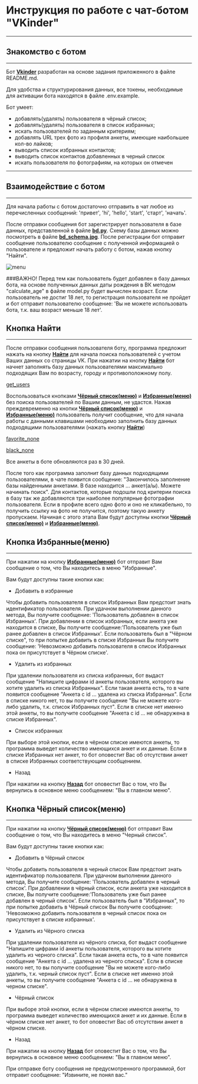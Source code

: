 # Инструкция по работе с чат-ботом "VKinder"

______________________________________________________________

## Знакомство с ботом

______________________________________________________________

Бот <b><u>Vkinder</u></b> разработан на основе задания приложенного в файле README.md.

Для удобства и структурирования данных, все токены, необходимые для активации бота находятся в файле .env.example.

Бот умеет:

- добавлять(удалять) пользователя в чёрный список;
- добавлять(удалять) пользователя в список избранных;
- искать пользователей по заданным критериям;
- добавлять URL трех фото из профиля анкеты, имеющие наибольшее кол-во лайков;
- выводить список избранных контактов;
- выводить список контактов добавленных в черный список
- искать пользователя по фотографиям, на которых он отмечен
______________________________________________________________

## Взаимодействие с ботом

______________________________________________________________
Для начала работы с ботом достаточно отправить в чат любое из перечисленных сообщений: 'привет', 'hi', 'hello',
'start', 'старт', 'начать'.

После отправки сообщения бот зарегистрирует пользователя в базе данных, представленной в файле <b><u>bd.py</b></u>. 
Схему базы данных можно посмотреть в файле <b><u>bd_schema.jpg</u></b>. После регистрации бот отправит 
сообщение пользователю сообщение с полученной информацией о пользователе и предложит начать работу с ботом, нажав кнопку
"Найти".

![menu](https://cloud.mail.ru/public/toV2/7DZuwgEmD)

###ВАЖНО! Перед тем как пользователь будет добавлен в базу данных бота, на основе полученных данных даты рождения в ВК 
методом "calculate_age" в файле model.py будет вычислен возраст. Если пользователь не достиг 18 лет, то регистрация 
пользователя не пройдет и бот отправит пользователю сообщение: 'Вы не можете использовать бота, т.к. ваш возраст меньше 
18 лет'.

## Кнопка Найти

________________________________________________________________

После отправки сообщения пользователя боту, программа предложит нажать на кнопку <b><u>Найти</u></b> для 
начала поиска пользователей с учетом Ваших данных со страницы VK. При нажатии на кнопку <b><u>Найти</u></b> бот начнет 
заполнять базу данных пользователями максимально подходящих Вам по возрасту, городу и противоположному полу.

[get_users](https://cloud.mail.ru/home/photo_2024-03-17_15-43-53.jpg?weblink=toV2%2F7DZuwgEmD) 

Воспользоваться кнопками <b><u>Чёрный список(меню)</u></b> и <b><u>Избранные(меню)</u></b> без поиска пользователей по 
Вашим данным, не удастся. Нажав преждевременно на кнопки <b><u>Чёрный список(меню)</u></b> и <b><u>Избранные(меню)</u></b>
пользователь получит сообщение, что для начала работы с данными клавишами необходимо заполнить базу данных подходящими 
пользователями (нажать кнопку <b><u>Найти</u></b>)

[favorite_none](https://cloud.mail.ru/public/F1HF/4UNnj6TJG)

[black_none](https://cloud.mail.ru/public/11oh/LH6yz8hUr) 

Все анкеты в боте обновляются раз в 30 дней.

После того как программа заполнит базу данных подходящими пользователями, в чате появится сообщение: "Закончилось 
заполнение базы найденными анкетами. В базе находится ... анкет(а/ы). Можете начинать поиск". Для контактов, которые 
подошли под критерии поиска в базу так же добавляются три наиболее популярные фотографии пользователя. Если в профиле 
всего одно фото и оно не кликабельно, то получить ссылку на фото не получится, поэтому такую анкету пропускаем. Начиная 
с этого этапа Вам будут доступны кнопки <b><u>Чёрный список(меню)</u></b> и <b><u>Избранные(меню)</u></b>.



## Кнопка Избранные(меню)

___________________________________________________________________________

При нажатии на кнопку <b><u>Избранные(меню)</u></b> бот отправит Вам сообщение о том, что Вы находитесь в меню "Избранные".

Вам будут доступны такие кнопки как:

- Добавить в избранные

Чтобы добавить пользователя в список Избранных Вам предстоит знать идентификатор пользователя. При удачном выполнении 
данного метода, Вы получите сообщение: 'Пользователь добавлен в список Избранных'.
При добавлении в список избранных, если анкета уже находится в списке, Вы получите сообщение:'Пользователь уже был ранее 
добавлен в список Избранных'.
Если пользователь был в "Чёрном списке", то при попытке добавить в списке Избранных Вы получите сообщение: 'Невозможно 
добавить пользователя в список Избранных пока он присутствует в Чёрном списке'.

- Удалить из избранных

При удалении пользователя из списка избранных, бот выдаст сообщение "Напишите цифрами id анкеты пользователя, которого вы 
хотите удалить из списка Избранных". Если такая анкета есть, то в чате появится сообщение "Анкета с id ... удалена из 
списка Избранных". Если в списке никого нет, то вы получите сообщение "Вы не можете кого-либо удалить, т.к. список Избранных 
пуст". Если в списке нет именно этой анкеты, то вы получите сообщение "Анкета с id ... не обнаружена в списке Избранных".


- Список избранных

При выборе этой кнопки, если в чёрном списке имеются анкеты, то программа выведет количество имеющихся анкет и их данные.
Если в списке Избранных нет анкет, то бот оповестит Вас об отсутствии анкет в списке Избранных соответствующим сообщением.

- Назад

При нажатии на кнопку <b><u>Назад</u></b> бот оповестит Вас о том, что Вы вернулись в основное меню сообщением:
"Вы в главном меню".


## Кнопка Чёрный список(меню)

___________________________________________________________________________
При нажатии на кнопку <b><u>Чёрный список(меню)</u></b> бот отправит Вам сообщение о том, что Вы находитесь в меню 
"Черный список".

Вам будут доступны такие кнопки как:

- Добавить в Чёрный список

Чтобы добавить пользователя в черный список Вам предстоит знать идентификатор пользователя. При удачном выполнении данного
метода, Вы получите сообщение: 'Пользователь добавлен в черный список'.
При добавлении в чёрный список, если анкета уже находится в списке, Вы получите сообщение:'Пользователь уже был ранее 
добавлен в черный список'.
Если пользователь был в "Избранных", то при попытке добавить в Чёрный список Вы получите сообщение: 'Невозможно добавить
пользователя в черный список пока он присутствует в списке избранных'.

- Удалить из Чёрного списка

При удалении пользователя из чёрного списка, бот выдаст сообщение "Напишите цифрами id анкеты пользователя, которого вы 
хотите удалить из черного списка". Если такая анкета есть, то в чате появится сообщение "Анкета с id ... удалена из 
черного списка". Если в списке никого нет, то вы получите сообщение "Вы не можете кого-либо удалить, т.к. черный список 
пуст". Если в списке нет именно этой анкеты, то вы получите сообщение "Анкета с id ... не обнаружена в черном списке".

- Чёрный список

При выборе этой кнопки, если в чёрном списке имеются анкеты, то программа выведет количество имеющихся анкет и их данные.
Если в чёрном списке нет анкет, то бот оповестит Вас об отсутствии анкет в чёрном списке.

- Назад

При нажатии на кнопку <b><u>Назад</u></b> бот оповестит Вас о том, что Вы вернулись в основное меню сообщением:
"Вы в главном меню".

При отправке боту сообщения не предусмотренного программой, бот отправит сообщение: "Извините, не понял вас."
